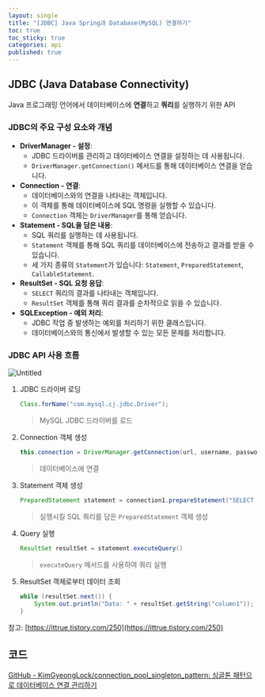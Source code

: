 ```yaml
---
layout: single
title: "[JDBC] Java Spring과 Database(MySQL) 연결하기"
toc: true
toc_sticky: true
categories: api
published: true
---
```


## JDBC (Java Database Connectivity)

Java 프로그래밍 언어에서 데이터베이스에 **연결**하고 **쿼리**를 실행하기 위한 API

### JDBC의 주요 구성 요소와 개념

- **DriverManager - 설정**:
    - JDBC 드라이버를 관리하고 데이터베이스 연결을 설정하는 데 사용됩니다.
    - `DriverManager.getConnection()` 메서드를 통해 데이터베이스 연결을 얻습니다.
- **Connection - 연결**:
    - 데이터베이스와의 연결을 나타내는 객체입니다.
    - 이 객체를 통해 데이터베이스에 SQL 명령을 실행할 수 있습니다.
    - `Connection` 객체는 `DriverManager`를 통해 얻습니다.
- **Statement - SQL을 담은 내용**:
    - SQL 쿼리를 실행하는 데 사용됩니다.
    - `Statement` 객체를 통해 SQL 쿼리를 데이터베이스에 전송하고 결과를 받을 수 있습니다.
    - 세 가지 종류의 `Statement`가 있습니다: `Statement`, `PreparedStatement`, `CallableStatement`.
- **ResultSet - SQL 요청 응답**:
    - `SELECT` 쿼리의 결과를 나타내는 객체입니다.
    - `ResultSet` 객체를 통해 쿼리 결과를 순차적으로 읽을 수 있습니다.
- **SQLException - 예외 처리**:
    - JDBC 작업 중 발생하는 예외를 처리하기 위한 클래스입니다.
    - 데이터베이스와의 통신에서 발생할 수 있는 모든 문제를 처리합니다.

### JDBC API 사용 흐름

![Untitled](https://github.com/user-attachments/assets/b1e999b5-387c-4e1e-a9b2-593fe4c78aec)

1. JDBC 드라이버 로딩
    ```java
    Class.forName("com.mysql.cj.jdbc.Driver");
    ```
    > MySQL JDBC 드라이버를 로드
2. Connection 객체 생성
    ```java
    this.connection = DriverManager.getConnection(url, username, password);`
    ```
    > 데이터베이스에 연결
3. Statement 객체 생성
    ```java
    PreparedStatement statement = connection1.prepareStatement("SELECT * FROM singleton")
    ```
    > 실행시킬 SQL 쿼리를 담은 `PreparedStatement` 객체 생성
4. Query 실행
    ```java
    ResultSet resultSet = statement.executeQuery()
    ```
    > `executeQuery` 메서드를 사용하여 쿼리 실행
5. ResultSet 객체로부터 데이터 조회
    ```java
    while (resultSet.next()) {
        System.out.println("Data: " + resultSet.getString("column1"));
    }
    ```


참고: [https://ittrue.tistory.com/250](https://ittrue.tistory.com/250)

## 코드

[GitHub - KimGyeongLock/connection_pool_singleton_pattern: 싱글톤 패턴으로 데이터베이스 연결 관리하기](https://github.com/KimGyeongLock/connection_pool_singleton_pattern/tree/main)
